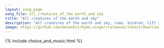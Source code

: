 ```yaml
---
layout: song_page
song_file: all_creatures_of_the_earth_and_sky
title: "All creatures of the earth and sky"
description: "All creatures of the earth and sky, come, kindred, lift your voices high,    alleluia, alleluia!  Bright burning sun with golden beam, soft shining mo... english theist 4part chords"
image: https://github.com/kenanbit/hymn-singer/releases/latest/download/all_creatures_of_the_earth_and_sky-trad.png
---
```


{% include choice_and_music.html %}